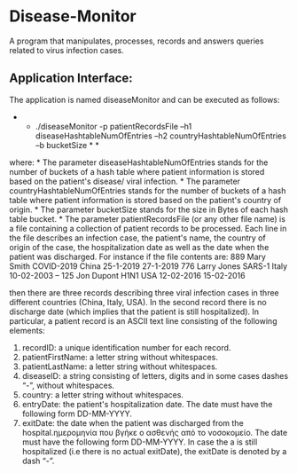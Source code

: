 # Disease-Monitor

A program that manipulates, processes, records and answers queries related to virus infection cases. 

## Application Interface:
 
The application is named diseaseMonitor and can be executed as follows: 

* * ./diseaseMonitor -p patientRecordsFile –h1 diseaseHashtableNumOfEntries –h2 countryHashtableNumOfEntries –b bucketSize * *

where:
    * The parameter diseaseHashtableNumOfEntries stands for the number of buckets of a hash table where patient information is stored based on the patient's disease/ viral infection.
    * The parameter countryHashtableNumOfEntries stands for the number of buckets of a hash table where patient information is stored based on the patient's country of origin.
    * The parameter bucketSize stands for the size in Bytes of each hash table bucket.
    * The parameter patientRecordsFile (or any other file name) is a file containing a collection of patient records to  be processed. Each line in the file describes an               infection case, the patient's name, the country of origin of the case,  the hospitalization date as well as the date when the patient was discharged. For instance if the         file contents  are:
                889 Mary Smith COVID-2019 China 25-1-2019 27-1-2019
                776 Larry Jones SARS-1 Italy 10-02-2003 –
                125 Jon Dupont H1N1 USA 12-02-2016 15-02-2016
       
   then there are three records describing three viral infection cases in three different countries (China, Italy, USA). In the second record there is no discharge date            (which implies that the patient is still hospitalized). In particular, a patient record is an ASCII text line consisting of the following elements:
      
   1. recordID: a unique identification number for each record.
   2. patientFirstName: a letter string without whitespaces.
   3. patientLastName: a letter string without whitespaces.
   4. diseaseID: a string consisting of letters, digits and in some cases dashes “-”, without whitespaces.
   5. country: a letter string without whitespaces.
   6. entryDate: the patient's hospitalization date. The date must have the following form DD-MM-YYYY.
   7. exitDate: the date when the patient was discharged from the hospital.ημερομηνία που βγήκε ο ασθενής από το νοσοκομείο.  The date must have the following form 
         DD-MM-YYYY. In case the a is still hospitalized (i.e there is no actual exitDate), the exitDate is denoted by a dash “-”.

    
                
                
      
